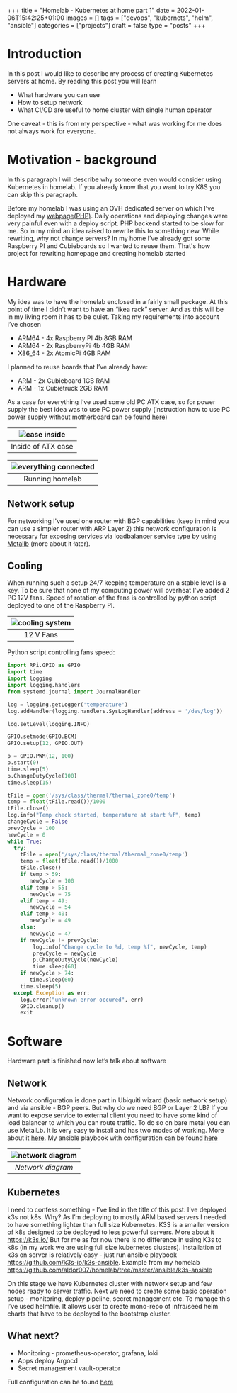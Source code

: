 +++
title = "Homelab - Kubernetes at home part 1"
date = 2022-01-06T15:42:25+01:00
images = []
tags = ["devops", "kubernets", "helm", "ansible"]
categories = ["projects"]
draft = false
type = "posts"
+++


# Introduction

In this post I would like to describe my process of creating Kubernetes servers at home. By reading this post you will learn
* What hardware you can use
* How to setup network
* What CI/CD are useful to home cluster with single human operator

One caveat - this is from my perspective - what was working for me does not always work for everyone.


# Motivation - background

In this paragraph I will describe why someone even would consider using Kubernetes in homelab. If you already know that you want to try K8S you can skip this paragraph.

Before my homelab I was using an OVH dedicated server on which I’ve deployed my [webpage(PHP)](https://mkaciuba.com/blog/posts/mkaciuba-php-webiste/). Daily operations and deploying changes were very painful even with a deploy script. PHP backend started to be slow for me. So in my mind an idea raised to rewrite this to something new. While rewriting, why not change servers? In my home I’ve already got some Raspberry PI and Cubieboards so I wanted to reuse them.
That's how project  for rewriting homepage and creating homelab started

# Hardware

My idea was to have the homelab enclosed in a fairly small package. At this point of time I didn’t want to have an “ikea rack” server. And as this will be in my living room it has to be quiet.
Taking my requirements into account I’ve chosen
* ARM64 - 4x  Raspberry PI 4b 8GB RAM
* ARM64 - 2x RaspberryPi 4b 4GB RAM
* X86_64 - 2x AtomicPi 4GB RAM

I planned to reuse boards that I’ve already have:

* ARM - 2x Cubieboard 1GB RAM
* ARM - 1x Cubietruck 2GB RAM

As a case for everything I’ve used some old PC ATX case, so for power supply the best idea was to use PC power supply (instruction how to use PC power supply without motherboard can be found [here](https://www.overclockersclub.com/guides/atx_psu_startup/))

| ![case inside](https://mort.mkaciuba.com/images/transform/ZmlsZXMvc291cmNlcy9JTUdfMjQyNF8xMmY2NGU0OTc3LmpwZw/photo_pc-case-inside_big.jpg) |
|:--:|
| Inside of ATX case |

| ![everything connected](https://mort.mkaciuba.com/images/transform/ZmlsZXMvc291cmNlcy9JTUdfMjQyN18zOGU0ODQ4ZGY4LmpwZw/photo_servers-connected_big.jpg) |
|:--:|
| Running homelab |


## Network setup

For networking I've used one router with BGP capabilities (keep in mind you can use a simpler router with ARP Layer 2) this network configuration is necessary for exposing services via loadbalancer service type by using [Metallb](https://metallb.universe.tf/concepts/) (more about it łater).


## Cooling
When running such a setup 24/7 keeping temperature on a stable level is a key. To be sure that none of my computing power will overheat I've added 2 PC 12V fans. Speed of rotation of the fans is controlled by python script deployed to one of the Raspberry PI.

| ![cooling system](https://mort.mkaciuba.com/images/transform/ZmlsZXMvc291cmNlcy9JTUdfMjQxN19lNDA2OGY2NzkyLmpwZw/photo_cpu-fans_big.jpg) |
|:--:|
| 12 V Fans |


Python script controlling fans speed:
```python
import RPi.GPIO as GPIO
import time
import logging
import logging.handlers
from systemd.journal import JournalHandler

log = logging.getLogger('temperature')
log.addHandler(logging.handlers.SysLogHandler(address = '/dev/log'))

log.setLevel(logging.INFO)

GPIO.setmode(GPIO.BCM)
GPIO.setup(12, GPIO.OUT)

p = GPIO.PWM(12, 100)
p.start(0)
time.sleep(5)
p.ChangeDutyCycle(100)
time.sleep(15)

tFile = open('/sys/class/thermal/thermal_zone0/temp')
temp = float(tFile.read())/1000
tFile.close()
log.info("Temp check started, temperature at start %f", temp)
changeCycle = False
prevCycle = 100
newCycle = 0
while True:
  try:
    tFile = open('/sys/class/thermal/thermal_zone0/temp')
    temp = float(tFile.read())/1000
    tFile.close()
    if temp > 59:
       newCycle = 100
    elif temp > 55:
       newCycle = 75
    elif temp > 49:
       newCycle = 54
    elif temp > 40:
       newCycle = 49
    else:
       newCycle = 47
    if newCycle != prevCycle:
        log.info("Change cycle to %d, temp %f", newCycle, temp)
        prevCycle = newCycle
        p.ChangeDutyCycle(newCycle)
        time.sleep(60)
    if newCycle > 74:
       time.sleep(60)
    time.sleep(5)
  except Exception as err:
    log.error("unknown error occured", err)
    GPIO.cleanup()
    exit
```

# Software

Hardware part is finished now let’s talk about software

## Network

Network configuration is done part in Ubiquiti wizard (basic network setup) and via ansible - BGP peers.  But why do we need BGP or Layer 2 LB? If you want to expose service to external client you need to have some kind of load balancer to which you can route traffic. To do so on bare metal you can use MetalLb. It is very easy to install and has two modes of working. More about it [here](https://metallb.universe.tf/concepts/). My ansible playbook with configuration can be found [here](https://github.com/aldor007/homelab/tree/master/ansible/edgerouter)

| ![network diagram](https://mort.mkaciuba.com/images/transform/ZmlsZXMvc291cmNlcy9uZXR3b3JrX2RpYWdyYW1fYTE3ZjBlZDAwZi5wbmc/photo_network-diagram_big.jpg) |
|:--:|
| *Network diagram* |

## Kubernetes

I need to confess something - I’ve lied in the title of this post. I’ve deployed k3s not k8s. Why? As I’m deploying to mostly ARM based servers I needed to have something lighter than full size Kubernetes. K3S is a smaller version of k8s designed to be deployed to less powerful servers. More about it https://k3s.io/
But for me as for now there is no difference in using K3s to k8s (in my work we are using full size kubernetes clusters). Installation of k3s on server is relatively easy - just run ansible playbook https://github.com/k3s-io/k3s-ansible. Example from my homelab https://github.com/aldor007/homelab/tree/master/ansible/k3s-ansible


On this stage we have Kubernetes cluster with network setup and few nodes ready to server traffic. Next we need to create some basic operation setup - monitoring, deploy pipeline, secret management etc. To manage this I’ve used helmfile. It allows user to create mono-repo of infra/seed helm charts that have to be deployed to the bootstrap cluster.

## What next?

* Monitoring - prometheus-operator, grafana, loki
* Apps deploy Argocd
* Secret management vault-operator

Full configuration can be found [here](https://github.com/aldor007/homelab)
